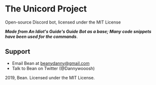 The Unicord Project
==========

Open-source Discord bot, licensed under the MIT License

***Made from An Idiot's Guide's Guide Bot as a base; Many code snippets have been used for the commands***.

## Support
- Email Bean at beanydanny@gmail.com
- Talk to Bean on Twitter (@Dannywooosh)


2019, Bean. Licensed under the MIT License.